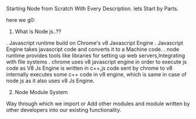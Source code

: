Starting Node from Scratch With Every Description.
lets Start by Parts.


here we g0:

1) What is Node js..??

. Javascript runtime build on Chrome's v8 Javascript Engine
. Javascript Engine takes javascript code and converts it to a Machine code.
. node runtime provides tools like libraries for setting up web servers,Integrating with file systems
. chrome uses v8 javascript engine in order to execute js code as V8 Js Engine is written in c++,js code sent by chrome to v8           internally executes some c++ code in v8 engine, which is same in case of node js as it also uses v8 Js Engine.

2) Node Module System

Way through which we import or Add other modules and module written by other developers into our existing functionality.    